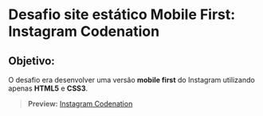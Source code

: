 # Desafio site estático Mobile First: Instagram Codenation
  
## Objetivo:
O desafio era desenvolver uma versão **mobile first** do Instagram utilizando apenas **HTML5** e **CSS3**.

> **Preview:**
> [Instagram Codenation](https://aceleradev-react.netlify.com/aula-02/public)
